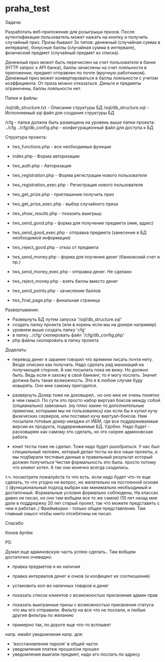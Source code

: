 # praha_test

Задача:

Разработать веб-приложение для розыгрыша призов. После аутентификации пользователь может
нажать на кнопку и получить случайный приз. Призы бывают 3х типов: денежный (случайная сумма в
интервале), бонусные баллы (случайная сумма в интервале), физический предмет (случайный предмет из
списка).

Денежный приз может быть перечислен на счет пользователя в банке (HTTP запрос к API банка), баллы
зачислены на счет лояльности в приложении, предмет отправлен по почте (вручную работником).
Денежный приз может конвертироваться в баллы лояльности с учетом коэффициента. От приза можно
отказаться. Деньги и предметы ограничены, баллы лояльности нет. 



Папки и файлы:

/sql/db_structure.txt   - Описание структуры БД
/sql/db_structure.sql   - Исполняемый sql файл для создания структуры БД

/cfg                    - папка должна быть размещена на уровень выше папки проекта: ../cfg
../cfg/db_config.php    - конфигурационный файл для доступа к БД

Структура проекта:

 - tws_functions.php        - все необходимые функции

 - index.php                - Форма авторизации
 - tws_auth.php             - Авторизация

 - tws_registration.php         - Форма регистрации нового пользователя
 - tws_registration_exec.php    - Регистрация нового пользователя

 - tws_get_prize.php        - приглашение получить приз
 - tws_get_prize_exec.php   - выбор случайного приза
 - tws_show_results.php     - показать выигрыш

 - tws_send_good.php        - форма для получение предмета (имя, адрес)
 - tws_send_good_exec.php   - отправка предмета (занесение в БД необходимой информации)
 - tws_reject_good.php      - отказ от предмета

 - tws_send_money.php       - форма для поучения денег (банковский счет и пр.)
 - tws_send_money_exec.php  - отправка денег. Не сделано
 - tws_reject_money.php     - взять баллы вместо денег

 - tws_send_points.php      - зачисление баллов

 - tws_final_page.php       - финальная страница


Развертывание:

   - Развернуть БД путем запуска '/sql/db_structure.sql'
   - создать папку проекта (или в корень если мы на докере например)
   - уровнем выше создать папку 'cfg'
   - в папку ../cfg/ скопировать файл  '/cfg/db_config.php'
   - php файлы скопировать в папку проекта


Доделать:

- перевод денег
    я заранее говорил что времени писать почти нету. 
    Везде описано как получать. Надо сделать ряд махинаций на получающей стороне.
    А как посылать пока не вижу. Но должно быть. Ведь если я захожу в свой банкинг, то я могу послать. Значит должна быть такая возможность.
    Это я в любом случае буду ковырять. Оно мне самому пригодится.

- развернуть Докер
    тоже не доковырял.. но оно мне не очень понятно в чем смысл. По сути это просто набор виртуал боксов между собой (опцианально) завязаных.
    (ну плюс какие-то дополнительные примочки, которыми мы не пользовались)
    как если бы я купил кучу физических серверов, или поставил кучу виртуал-боксов.
    Нам посылали готовые докер-имэджи от ИБМ, где все поддерживаемые версии их продукта, поддерживаемые БД. Удобно. 
    Надо будет - расковыряю как самому это сделать, но это скорее админовская работа.

- юнит тесты
    тоже не сделал. Тоже надо будет разобраться. 
    У нас был специальный человек, который делал тесты на все наши проекты, а мы подбирали тестовые данные и правильный результат который должен получиться
    Чистая формальность это была. просто потому что клиент хотел. А так они конечно всегда сходились.

т.ч. посмотрите пожалуйста то что есть. если надо будет что-то еще сделать, то что угодно не вопрос, но желательно на постоянной основе :)
(функциональный подход выбран как минимально необъодимый и достаточный. Формальные условия формально соблюдены. 
На классах давно не писал, но оно там вобщем все то же самое)
(10 лет назад мне дали в поддрержку 20 лет старый проект, так что можете представить с чем я работал..)
Фреймворки - только общее представление. Там главный смысл чтобы никто отсебятины не писал.


Спасибо

Конев Артём

PS:

Думал еще админовскую часть успею сделать..
Там вобщем достаточно очевидно:

 - правка предметов и их наличия
 - правка интервалов денег и очков (и коофецент их соотношения)
 - установить кол-во наличных товаров и денег
 - показать список клиентов с возможностью присвоения админ прав
 - показать выигранные призы с возможностью присвоения статуса что мы его отправили. Фильтр на все что не послали, и любые другие фильтры по желанию

- примерно так, по дороге еще что-то всплывет

напр. емэйл уведомления напр. для:
 - 'восстановление пароля' в общей части
 - уведомления платеж прошел/не прошел
 - уведомления выигали предмет, надо его послать по адресу

